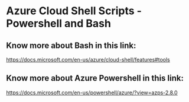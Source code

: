 # Azure Cloud Shell Scripts - Powershell and Bash

## Know more about Bash in this link:

https://docs.microsoft.com/en-us/azure/cloud-shell/features#tools


## Know more about Azure Powershell in this link:

https://docs.microsoft.com/en-us/powershell/azure/?view=azps-2.8.0





